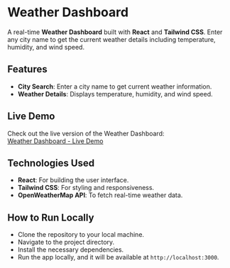# Weather Dashboard

A real-time **Weather Dashboard** built with **React** and **Tailwind CSS**. Enter any city name to get the current weather details including temperature, humidity, and wind speed.

## Features

- **City Search**: Enter a city name to get current weather information.
- **Weather Details**: Displays temperature, humidity, and wind speed.

## Live Demo

Check out the live version of the Weather Dashboard:  
[Weather Dashboard - Live Demo](https://weatherdashboard-phi.vercel.app/)

## Technologies Used

- **React**: For building the user interface.
- **Tailwind CSS**: For styling and responsiveness.
- **OpenWeatherMap API**: To fetch real-time weather data.

## How to Run Locally

- Clone the repository to your local machine.
- Navigate to the project directory.
- Install the necessary dependencies.
- Run the app locally, and it will be available at `http://localhost:3000`.

